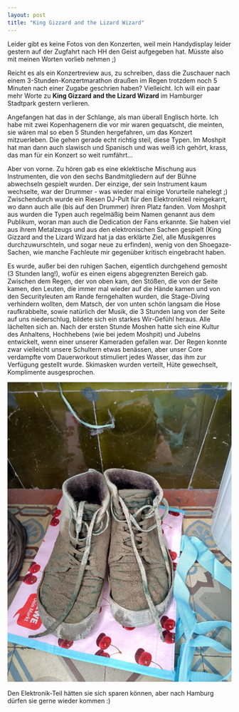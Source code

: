 ```yaml
---
layout: post
title: "King Gizzard and the Lizard Wizard"
---
```


Leider gibt es keine Fotos von den Konzerten, weil mein Handydisplay leider gestern auf der Zugfahrt nach HH den Geist aufgegeben hat. Müsste also mit meinen Worten vorlieb nehmen ;)

Reicht es als ein Konzertreview aus, zu schreiben, dass die Zuschauer nach einem 3-Stunden-Konzertmarathon draußen im Regen trotzdem noch 5 Minuten nach einer Zugabe geschrien haben? Vielleicht. Ich will ein paar mehr Worte zu **King Gizzard and the Lizard Wizard** im Hamburger Stadtpark gestern verlieren.

Angefangen hat das in der Schlange, als man überall Englisch hörte. Ich habe mit zwei Kopenhagenern die vor mir waren gequatscht, die meinten, sie wären mal so eben 5 Stunden hergefahren, um das Konzert mitzuerleben. Die gehen gerade echt richtig steil, diese Typen. Im Moshpit hat man dann auch slawisch und Spanisch und was weiß ich gehört, krass, das man für ein Konzert so weit rumfährt...

Aber von vorne. Zu hören gab es eine eklektische Mischung aus Instrumenten, die von den sechs Bandmitgliedern auf der Bühne abwechseln gespielt wurden. Der einzige, der sein Instrument kaum wechselte, war der Drummer - was wieder mal einige Vorurteile nahelegt ;) Zwischendurch wurde ein Riesen DJ-Pult für den Elektronikteil reingekarrt, wo dann auch alle (bis auf den Drummer) ihren Platz fanden. Vom Moshpit aus wurden die Typen auch regelmäßig beim Namen genannt aus dem Publikum, woran man auch die Dedication der Fans erkannte. Sie haben viel aus ihrem Metalzeugs und aus den elektronischen Sachen gespielt (King Gizzard and the Lizard Wizard hat ja das erklärte Ziel, alle Musikgenres durchzuwurschteln, und sogar neue zu erfinden), wenig von den Shoegaze-Sachen, wie manche Fachleute mir gegenüber kritisch eingebracht haben.

Es wurde, außer bei den ruhigen Sachen, eigentlich durchgehend gemosht (3 Stunden lang!), wofür es einen eigens abgegrenzten Bereich gab. Zwischen dem Regen, der von oben kam, den Stößen, die von der Seite kamen, den Leuten, die immer mal wieder auf die Hände kamen und von den Securityleuten am Rande ferngehalten wurden, die Stage-Diving verhindern wollten, dem Matsch, der von unten schön langsam die Hose raufkrabbelte, sowie natürlich der Musik, die 3 Stunden lang von der Seite auf uns niederschlug, bildete sich ein starkes Wir-Gefühl heraus. Alle lächelten sich an. Nach der ersten Stunde Moshen hatte sich eine Kultur des Anhaltens, Hochhebens (wie bei jedem Moshpit) und Jubelns entwickelt, wenn einer unserer Kameraden gefallen war. Der Regen konnte zwar vielleicht unsere Schultern etwas benässen, aber unser Core verdampfte vom Dauerworkout stimuliert jedes Wasser, das ihm zur Verfügung gestellt wurde. Skimasken wurden verteilt, Hüte gewechselt, Komplimente ausgesprochen.

![Schuhe](/images/2024-05-22-kglw/schuhe.jpg)

Den Elektronik-Teil hätten sie sich sparen können, aber nach Hamburg dürfen sie gerne wieder kommen :)